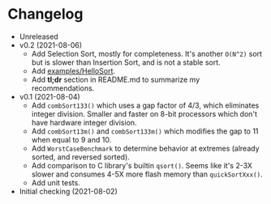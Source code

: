 # Changelog

* Unreleased
* v0.2 (2021-08-06)
    * Add Selection Sort, mostly for completeness. It's another `O(N^2)` sort
      but is slower than Insertion Sort, and is not a stable sort.
    * Add [examples/HelloSort](examples/HelloSort).
    * Add **tl;dr** section in README.md to summarize my recommendations.
* v0.1 (2021-08-04)
    * Add `combSort133()` which uses a gap factor of 4/3, which eliminates
      integer division. Smaller and faster on 8-bit processors which don't have
      hardware integer division.
    * Add `combSort13m()` and `combSort133m()` which modifies the gap to 11 when
      equal to 9 and 10.
    * Add `WorstCaseBenchmark` to determine behavior at extremes (already
      sorted, and reversed sorted).
    * Add comparison to C library's builtin `qsort()`. Seems like it's 2-3X
      slower and consumes 4-5X more flash memory than `quickSortXxx()`.
    * Add unit tests.
* Initial checking (2021-08-02)

